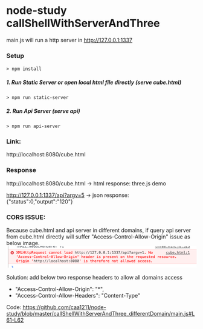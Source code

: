# node-study callShellWithServerAndThree

main.js will run a http server in http://127.0.0.1:1337


### Setup
```
> npm install
```

##### 1. Run Static Server or open local html file directly (serve cube.html)
```
> npm run static-server
```

##### 2. Run Api Server (serve api)
```
> npm run api-server
```

### Link: 

http://localhost:8080/cube.html

### Response

http://localhost:8080/cube.html -> html response: three.js demo

http://127.0.0.1:1337/api?argv=5 -> json response: {"status":0,"output":"120"}


### CORS ISSUE:
Because cube.html and api server in different domains, if query api server from cube.html directly will suffer "Access-Control-Allow-Origin" issue as below image.
![issue](cors.png)

Solution: add below two response headers to allow all domains access
 - "Access-Control-Allow-Origin": "*",
 - "Access-Control-Allow-Headers": "Content-Type"

 Code:  https://github.com/caa1211/node-study/blob/master/callShellWithServerAndThree_differentDomain/main.js#L61-L62
